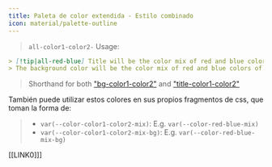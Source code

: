```yaml
---
title: Paleta de color extendida - Estilo combinado
icon: material/palette-outline
---
```

> `all-color1-color2-`
Usage:
```md
> [!tip|all-red-blue] Title will be the color mix of red and blue colors of this theme
> The background color will be the color mix of red and blue colors of this theme
```
> Shorthand for both ["bg-color1-color2"](../bg-styling/page-10.md) and ["title-color1-color2"](../title-styling/page-10.md)

También puede utilizar estos colores en sus propios fragmentos de css, que toman la forma de:
> - `var(--color-color1-color2-mix)`: E.g. `var(--color-red-blue-mix)`
> - `var(--color-color1-color2-mix-bg)`: E.g. `var(--color-red-blue-mix-bg)`


[[LINK0]]]